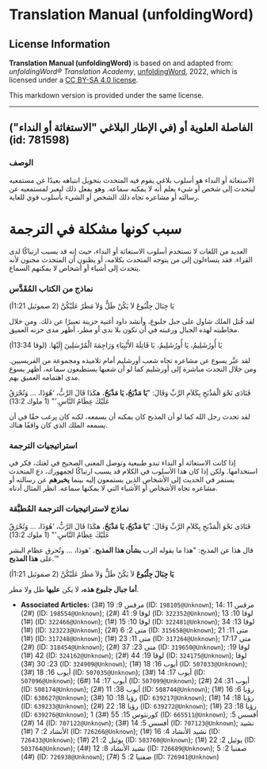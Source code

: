 # Translation Manual (unfoldingWord)

## License Information

**Translation Manual (unfoldingWord)** is based on and adapted from: _unfoldingWord® Translation Academy_, [unfoldingWord](https://unfoldingword.org/utw), 2022, which is licensed under a [CC BY-SA 4.0 license](https://creativecommons.org/licenses/by-sa/4.0/legalcode.en).

This markdown version is provided under the same license.



--------------------------------

## الفاصلة العلوية أو (في الإطار البلاغي "الاستغاثة أو النداء") (id: 781598)

### الوصف

الاستغاثة أو النداء هو أسلوب بلاغي يقوم فيه المتحدث بتحويل انتباهه بعيدًا عن مستمعيه ليتحدث إلى شخص أو شيء يعلم أنه لا يمكنه سماعه. وهو يفعل ذلك ليعبر لمستمعيه عن رسالته أو مشاعره تجاه ذلك الشخص أو الشيء بأسلوب قوي للغاية.

سبب كونها مشكلة في الترجمة
==========================

العديد من اللغات لا تستخدم أسلوب الاستغاثة أو النداء، حيث إنه قد يسبب ارتباكًا لدى القراء. فقد يتساءلون إلى من يتوجه المتحدث بكلامه، أو يظنون أن المتحدث مجنون لأنه يتحدث إلى أشياء أو أشخاص لا يمكنهم السماع.

### نماذج من الكتاب المُقَدَّس

يَا جِبَالَ جِلْبُوعَ لاَ يَكُنْ طَلٌّ وَلاَ مَطَرٌ عَلَيْكُنَّ (2 صموئيل 1:21أ)

لقد قُتل الملك شاول على جبل جلبوع، وأنشد داود أغنية حزينة تعبيرًا عن ذلك. ومن خلال مخاطبته لهذه الجبال ورغبته في أن تكون بلا ندى أو مطر، أظهر مدى حزنه العميق.

يَا أُورُشَلِيمُ، يَا أُورُشَلِيمُ، يَا قَاتِلَةَ الأَنْبِيَاءِ وَرَاجِمَةَ الْمُرْسَلِينَ إِلَيْهَا. (لوقا 13:34أ)

لقد عبَّر يسوع عن مشاعره تجاه شعب أورشليم أمام تلاميذه ومجموعة من الفريسيين. ومن خلال التحدث مباشرة إلى أورشليم كما لو أن شعبها يستطيعون سماعه، أظهر يسوع مدى اهتمامه العميق بهم.

فَنَادَى نَحْوَ الْمَذْبَحِ بِكَلاَمِ الرَّبِّ وَقَالَ: "**يَا مَذْبَحُ، يَا مَذْبَحُ**، هكَذَا قَالَ الرَّبُّ، ‘هُوَذَا، ... وَتُحْرَقُ عَلَيْكَ عِظَامُ النَّاسِ.'" (1 ملوك 13:2\)

لقد تحدث رجل الله كما لو أن المذبح كان يمكنه أن يسمعه، لكنه كان يرغب حقًا في أن يسمعه الملك الذي كان واقفًا هناك.

### استراتيجيات الترجمة

إذا كانت الاستغاثة أو النداء تبدو طبيعية وتوصل المعنى الصحيح في لغتك، فكر في استخدامها. ولكن إذا كان هذا الأسلوب في الكلام قد يسبب ارتباكًا لجمهورك، دع المتحدث يستمر في الحديث إلى الأشخاص الذين يستمعون إليه بينما **يخبرهم** عن رسالته أو مشاعره تجاه الأشخاص أو الأشياء التي لا يمكنها سماعه. انظر المثال أدناه.

### نماذج لاستراتيجيات الترجمة المُطبَّقة

فَنَادَى نَحْوَ الْمَذْبَحِ بِكَلاَمِ الرَّبِّ وَقَالَ: "**يَا مَذْبَحُ، يَا مَذْبَحُ**، هكَذَا قَالَ الرَّبُّ، ‘هُوَذَا، ... وَتُحْرَقُ عَلَيْكَ عِظَامُ النَّاسِ.'" (1 ملوك 13:2\)

قال هذا عن المذبح: "هذا ما يقوله الرب **بشأن هذا المذبح.** 'هوذا، ... وتُحرق عظام البشر على **هذا المذبح**.'"

**يَا جِبَالَ جِلْبُوعَ** لاَ يَكُنْ طَلٌّ وَلاَ مَطَرٌ عَلَيْكُنَّ (2 صموئيل 1:21أ)

**أما جبال جلبوع هذه،** لا يكن **عليها** طل ولا مطر.

* **Associated Articles:** مرقس 9: 19 (#3) (ID: `198105@Unknown`); مرقس 11 :14 (#2) (ID: `198554@Unknown`); لوقا 9: 41 (#2) (ID: `322352@Unknown`); لوقا 10: 13 (#1) (ID: `322466@Unknown`); لوقا 10: 15 (#1) (ID: `322481@Unknown`); لوقا 13: 34 (#1) (ID: `323223@Unknown`); متى 2: 6 (#2) (ID: `315658@Unknown`); متى 11: 21 (#1) (ID: `317248@Unknown`); متى 11: 23 (#1) (ID: `317264@Unknown`); متى 17:17 (#2) (ID: `318454@Unknown`); متى 23: 37 (#2) (ID: `319650@Unknown`); لوقا 19: 42 (#1) (ID: `324162@Unknown`); لوقا 19: 44 (#2) (ID: `324175@Unknown`); لوقا 23: 30 (#3) (ID: `324909@Unknown`); أيوب 16: 18 (#1) (ID: `507033@Unknown`); أيوب 16: 18 (#3) (ID: `507035@Unknown`); أيوب 17: 14 (#3) (ID: `507096@Unknown`); أيوب 17: 14 (#6) (ID: `507099@Unknown`); أيوب 31: 24 (#2) (ID: `508174@Unknown`); أيوب 38: 11 (#2) (ID: `508744@Unknown`); رؤيا 6: 16 (#1) (ID: `638627@Unknown`); رؤيا 18: 10 (#3) (ID: `639217@Unknown`); رؤيا 18: 14 (#1) (ID: `639233@Unknown`); رؤيا 18: 22 (#2) (ID: `639272@Unknown`); رؤيا 18: 23 (#1) (ID: `639276@Unknown`); 1 كورنثوس 15: 55 (#3) (ID: `665511@Unknown`); أفسس 5: 14 (#2) (ID: `707122@Unknown`); أفسس 5: 14 (#3) (ID: `707123@Unknown`); نشيد الأنشاد 2: 7 (#1) (ID: `726266@Unknown`); نشيد الأنشاد 4: 16 (#1) (ID: `726433@Unknown`); يوئيل 2: 21 (#1) (ID: `503760@Unknown`); يوئيل 2: 22 (#1) (ID: `503764@Unknown`);  نشيد الأنشاد 8: 12 (#4) (ID: `726689@Unknown`); صفنيا 2: 5 (#4) (ID: `726938@Unknown`); صفنيا 2: 5 (#7) (ID: `726941@Unknown`)

